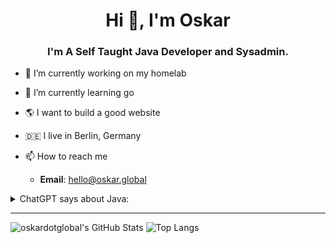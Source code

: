<h1 align="center">Hi 👋, I'm Oskar</h1>
<h3 align="center">I'm A Self Taught Java Developer and Sysadmin.</h3>

- 🔭 I’m currently working on my homelab
- 🌱 I’m currently learning go
- 🌎 I want to build a good website
- 🇩🇪 I live in Berlin, Germany

- 📫 How to reach me
  * **Email**: [hello@oskar.global](mailto:hello@oskar.global)

<details>
 <summary>ChatGPT says about Java:</summary>
  Java, oh Java, <br>
  how I love to hate thee. <br>
  With thy clunky syntax <br>
  and thy endless API. <br>

  Thou art a tedious chore, <br>
  a never-ending nightmare. <br>
  But still, I must endure <br>
  and suffer thy presence, without fail. <br>

  Thy verbosity doth drive me mad, <br>
  thy object-oriented design a curse. <br>
  But still, I must be glad <br>
  that thou art my language of choice, I suppose. <br>

  Java, oh Java, <br>
  though I may loathe thy name, <br>
  I'll still suffer thy drama, <br>
  for without thee, my code would be lame. <br>

  So I'll continue to bear thy weight, <br>
  and pretend that I love thee, <br>
  though deep down, it's hard to relate <br>
  to this language that doth perplex me. <br>

  \- **ChatGPT**
</details>

---
![oskardotglobal's GitHub Stats](https://github-readme-stats.vercel.app/api?username=oskardotglobal&show_icons=true&count_private=true)
![Top Langs](https://github-readme-stats.vercel.app/api/top-langs/?username=oskardotglobal)
